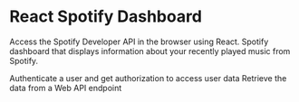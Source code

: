 # React Spotify Dashboard

Access the Spotify Developer API in the browser using React. Spotify dashboard that displays information about your recently played music from Spotify.

Authenticate a user and get authorization to access user data
Retrieve the data from a Web API endpoint